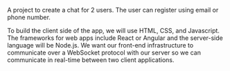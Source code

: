 A project to create a chat for 2 users.
The user can register using email or phone number.

To build the client side of the app, we will use HTML, CSS, and Javascript. The frameworks for web apps include React or Angular and the server-side language will be Node.js.
We want our front-end infrastructure to communicate over a WebSocket protocol with our server so we can communicate in real-time between two client applications. 

